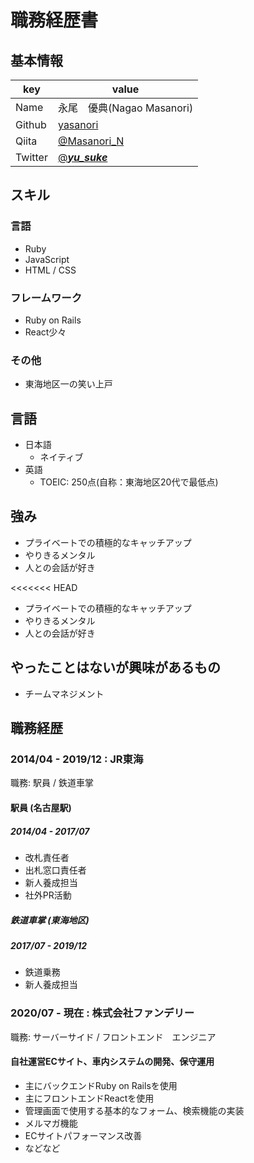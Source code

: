 # 職務経歴書

## 基本情報

|key|value|
|---|-----|
|Name|永尾　優典(Nagao Masanori)|
|Github|[yasanori](https://github.com/yasanori)|
|Qiita|[@Masanori_N](https://qiita.com/Masanori_N)|
|Twitter|[@___yu_suke___](https://twitter.com/___yu_suke___)|

## スキル
### 言語
- Ruby
- JavaScript
- HTML / CSS

### フレームワーク

- Ruby on Rails
- React少々

### その他

- 東海地区一の笑い上戸

## 言語

- 日本語
  - ネイティブ
- 英語
  - TOEIC: 250点(自称：東海地区20代で最低点)

## 強み
- プライベートでの積極的なキャッチアップ
- やりきるメンタル
- 人との会話が好き

<<<<<<< HEAD
- プライベートでの積極的なキャッチアップ
- やりきるメンタル
- 人との会話が好き

## やったことはないが興味があるもの

- チームマネジメント

## 職務経歴
### 2014/04 - 2019/12 : JR東海

職務: 駅員 / 鉄道車掌

#### 駅員 (名古屋駅)
##### 2014/04 - 2017/07 

- 改札責任者
- 出札窓口責任者
- 新人養成担当
- 社外PR活動

##### 鉄道車掌 (東海地区)
##### 2017/07 - 2019/12 

- 鉄道乗務
- 新人養成担当

### 2020/07 - 現在 : 株式会社ファンデリー 

職務: サーバーサイド / フロントエンド　エンジニア

#### 自社運営ECサイト、車内システムの開発、保守運用

- 主にバックエンドRuby on Railsを使用
- 主にフロントエンドReactを使用
- 管理画面で使用する基本的なフォーム、検索機能の実装
- メルマガ機能
- ECサイトパフォーマンス改善
- などなど
